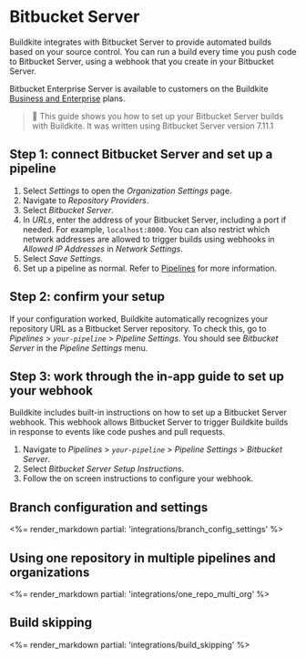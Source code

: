 # Bitbucket Server

Buildkite integrates with Bitbucket Server to provide automated builds based on your source control. You can run a build every time you push code to Bitbucket Server, using a webhook that you create in your Bitbucket Server.

Bitbucket Enterprise Server is available to customers on the Buildkite [Business and Enterprise](https://buildkite.com/pricing) plans.

> 📘
> This guide shows you how to set up your Bitbucket Server builds with Buildkite. It was written using Bitbucket Server version 7.11.1

## Step 1: connect Bitbucket Server and set up a pipeline

1. Select _Settings_ to open the _Organization Settings_ page.
1. Navigate to _Repository Providers_.
1. Select _Bitbucket Server_.
1. In _URLs_, enter the address of your Bitbucket Server, including a port if needed. For example, `localhost:8000`. You can also restrict which network addresses are allowed to trigger builds using webhooks in _Allowed IP Addresses_ in _Network Settings_.
1. Select _Save Settings_.
1. Set up a pipeline as normal. Refer to [Pipelines](/docs/pipelines) for more information.

## Step 2: confirm your setup

If your configuration worked, Buildkite automatically recognizes your repository URL as a Bitbucket Server repository. To check this, go to _Pipelines_ > _`your-pipeline`_ > _Pipeline Settings_. You should see _Bitbucket Server_ in the _Pipeline Settings_ menu.

## Step 3: work through the in-app guide to set up your webhook

Buildkite includes built-in instructions on how to set up a Bitbucket Server webhook. This webhook allows Bitbucket Server to trigger Buildkite builds in response to events like code pushes and pull requests.

1. Navigate to _Pipelines_ > _`your-pipeline`_ > _Pipeline Settings_ > _Bitbucket Server_.
1. Select _Bitbucket Server Setup Instructions_.
1. Follow the on screen instructions to configure your webhook.

## Branch configuration and settings

<%= render_markdown partial: 'integrations/branch_config_settings' %>

## Using one repository in multiple pipelines and organizations

<%= render_markdown partial: 'integrations/one_repo_multi_org' %>

## Build skipping

<%= render_markdown partial: 'integrations/build_skipping' %>
